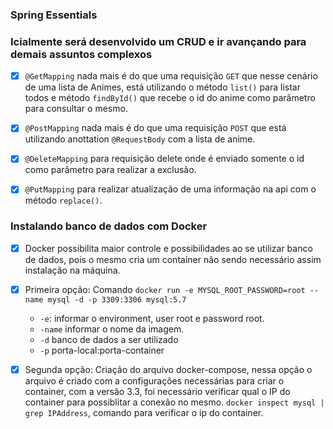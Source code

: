 ### Spring Essentials

### Icialmente será desenvolvido um CRUD e ir avançando para demais assuntos complexos 

- [x] ``@GetMapping`` nada mais é do que uma requisição ``GET`` que nesse cenário de uma lista de Animes, está utilizando o 
método ``list()`` para listar todos e método ``findById()`` que recebe o id do anime como parâmetro para consultar o mesmo.
  
- [x] ``@PostMapping`` nada mais é do que uma requisição ``POST`` que está utilizando anottation ``@RequestBody`` com a lista de anime.

- [x] ``@DeleteMapping`` para requisição delete onde é enviado somente o id como parâmetro para realizar a exclusão.

- [x] ``@PutMapping`` para realizar atualização de uma informação na api com o método ``replace()``.

### Instalando banco de dados com Docker 

- [x] Docker possibilita maior controle e possibilidades ao se utilizar banco de dados, pois o mesmo cria um container
não sendo necessário assim instalação na máquina.
  
- [x] Primeira opção: Comando ``docker run -e MYSQL_ROOT_PASSWORD=root --name mysql -d -p 3309:3306 mysql:5.7``
    - `-e`: informar o environment, user root e password root.
    - `-name` informar o nome da imagem.
    - `-d` banco de dados a ser utilizado
    - `-p` porta-local:porta-container
  
- [x] Segunda opção: Criação do arquivo docker-compose, nessa opção o arquivo é criado com a configurações
necessárias para criar o container, com a versão 3.3, foi necessário verificar qual o IP do container para 
  possiblitar a conexão no mesmo. ``docker inspect mysql | grep IPAddress``, comando para verificar o ip do container.